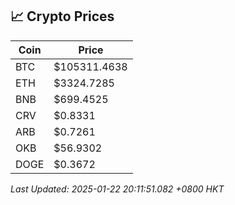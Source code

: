 ## 📈 Crypto Prices

| Coin | Price |
| ---- | ----- |
| BTC | $105311.4638 |
| ETH | $3324.7285 |
| BNB | $699.4525 |
| CRV | $0.8331 |
| ARB | $0.7261 |
| OKB | $56.9302 |
| DOGE | $0.3672 |

_Last Updated: 2025-01-22 20:11:51.082 +0800 HKT_